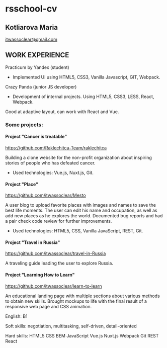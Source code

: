 # rsschool-cv

## Kotliarova Maria

itwassoclear@gmail.com

## WORK EXPERIENCE

Practicum by Yandex (student)

- Implemented UI using HTML5, CSS3, Vanilla Javascript, GIT, Webpack.

Crazy Panda (junior JS developer)

- Development of internal projects. Using HTML5, CSS3, LESS, React, Webpack.

Good at adaptive layout, can work with React and Vue.

### Some projects:

#### Project "Cancer is treatable"

https://github.com/Raklechitca-Team/raklechitca

Building a clone website for the non-profit organization about inspiring stories of people who has defeated cancer.

- Used technologies: Vue.js, Nuxt.js, Git.

#### Project "Place"

https://github.com/itwassoclear/Mesto

A user blog to upload favorite places with images and names to save the best life moments. The user can edit his name and occupation, as well as add new places as he explores the world. Documented bug reports and had a pair check code review for further improvements.

- Used technologies: HTML5, CSS, Vanilla JavaScript, REST, Git.

#### Project "Travel in Russia"

https://github.com/itwassoclear/travel-in-Russia

A traveling guide leading the user to explore Russia.

#### Project "Learning How to Learn"

https://github.com/itwassoclear/learn-to-learn

An educational landing page with multiple sections about various methods to obtain new skills. Brought mockups to life with the final result of a responsive web page and CSS animation.

English: B1

Soft skills: negotiation, multitasking, self-driven, detail-oriented

Hard skills: HTML5 CSS BEM JavaScript Vue.js Nuxt.js Webpack Git REST React
